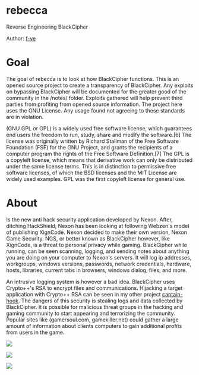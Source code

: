 # rebecca

Reverse Engineering BlackCipher

Author: [f-ve](https://github.com/f-ve)

Goal
===
The goal of rebecca is to look at how BlackCipher functions. This is an opened source project to create a transparency of BlackCipher. Any exploits on bypassing BlackCipher will be documented for the greater good of the community in the /notes/ folder. Exploits gathered will help prevent third parties from profiting from opened source information. The project here uses the GNU License. Any usage found not agreeing to these standards are in violation.

(GNU GPL or GPL) is a widely used free software license, which guarantees end users the freedom to run, study, share and modify the software.[6] The license was originally written by Richard Stallman of the Free Software Foundation (FSF) for the GNU Project, and grants the recipients of a computer program the rights of the Free Software Definition.[7] The GPL is a copyleft license, which means that derivative work can only be distributed under the same license terms. This is in distinction to permissive free software licenses, of which the BSD licenses and the MIT License are widely used examples. GPL was the first copyleft license for general use.

About
===
Is the new anti hack security application developed by Nexon. After, ditching HackShield, Nexon has been looking at following Webzen's model of publishing XignCode. Nexon decided to make their own version, Nexon Game Security. NGS, or better known as BlackCipher however, like XignCode, is a threat to personal privacy while gaming. BlackCipher while running, can be seen scanning, logging, and sending notes about anything you are doing on your computer to Nexon's servers. It will log ip addresses, workgroups, windows versions, passwords, network credentials, hardware, hosts, libraries, current tabs in browsers, windows dialog, files, and more.

An intrusive logging system is however a bad idea. BlackCipher uses Crypto++'s RSA to encrypt files and communications. Hijacking a target application with Crypto++ RSA can be seen in my other project [captain-hook](https://github.com/f-ve/captain-hook). The dangers of this security is stealing logs and data collected by BlackCipher. It is possible for malicious threat groups in the hacking and gaming community to start appearing and terrorizing the community. Popular sites like (gamersoul.com, gamekiller.net) could gather a large amount of information about clients computers to gain additional profits from users in the game.

![](https://i.imgur.com/k1gMuHb.png)

![](https://i.imgur.com/Eevka8t.png)

![](https://i.imgur.com/VfiyO9O.png)

